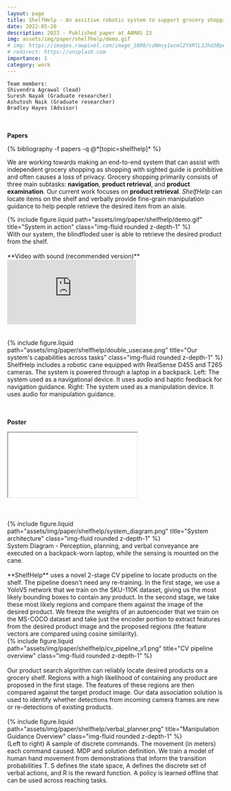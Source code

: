 ```yaml
---
layout: page
title: ShelfHelp - An assitive robotic system to support grocery shopping for BVI
date: 2022-05-20
description: 2023 - Published paper at AAMAS 23
img: assets/img/paper/shelfhelp/demo.gif
# img: https://images.rawpixel.com/image_1000/czNmcy1wcml2YXRlL3Jhd3BpeGVsX2ltYWdlcy93ZWJzaXRlX2NvbnRlbnQvcHgxMzgyNjcyLWltYWdlLWt3eXFrZHR5LmpwZw.jpg?s=5i_WsjSiGsjd3dh0cW88obuceCo8lP2eP7-3WYh62qs
# redirect: https://unsplash.com
importance: 1
category: work
---
```


    Team members:
    Shivendra Agrawal (lead)
    Suresh Nayak (Graduate researcher)
    Ashutosh Naik (Graduate researcher)
    Bradley Hayes (Advisor)

<br /><br />
**Papers**

<div class="publications">
{% bibliography -f papers -q @*[topic=shelfhelp]* %}
</div>

We are working towards making an end-to-end system that can assist with independent grocery shopping as shopping with sighted guide is prohibitive and often causes a loss of privacy. Grocery shopping primarily consists of three main subtasks: **navigation**, **product retrieval**, and **product examination**. Our current work focuses on **product retrieval**. _ShelfHelp_ can locate items on the shelf and verbally provide fine-grain manipulation guidance to help people retrieve the desired item from an aisle.

<div class="row">
    <div class="col-sm mt-3 mt-md-0" style="vertical-align:middle">
        {% include figure.liquid path="assets/img/paper/shelfhelp/demo.gif" title="System in action" class="img-fluid rounded z-depth-1" %}
    </div>
</div>
<div class="caption">
    With our system, the blindfloded user is able to retrieve the desired product from the shelf.
</div>

<br>
**Video with sound (recommended version)**
<div class="video-container">
    <iframe src="https://www.youtube.com/embed/6Yxme7-UHhI" title="YouTube video player" frameborder="0" allow="accelerometer; autoplay; clipboard-write; encrypted-media; gyroscope; picture-in-picture" allowfullscreen></iframe>
</div>
<br />

<br>
<div class="row">
    <div class="col-sm mt-3 mt-md-0" style="vertical-align:middle">
        {% include figure.liquid path="assets/img/paper/shelfhelp/double_usecase.png" title="Our system's capabilities across tasks" class="img-fluid rounded z-depth-1" %}
    </div>
</div>
<div class="caption">
    ShelfHelp includes a robotic cane equipped with RealSense D455 and T265 cameras. The system is powered through a laptop in a backpack. Left: The system used as a navigational device. It uses audio and haptic feedback for navigation guidance. Right: The system used as a manipulation device. It uses audio for manipulation guidance.
</div>

<br /><br />
**Poster**

<div class="pdf-container" height="1000px">
    <iframe src="/assets/pdf/ShelfHelpAAMAS23.pdf#toolbar=1" allow="autoplay"></iframe>
</div>
<br /><br />

<br>
<div class="row">
    <div class="col-sm mt-3 mt-md-0" style="vertical-align:middle">
        {% include figure.liquid path="assets/img/paper/shelfhelp/system_diagram.png" title="System architecture" class="img-fluid rounded z-depth-1" %}
    </div>
</div>
<div class="caption">
    System Diagram - Perception, planning, and verbal conveyance are executed on a backpack-worn laptop, while the sensing is mounted on the cane.
</div>

<br>
**ShelfHelp** uses a novel 2-stage CV pipeline to locate products on the shelf. The pipeline doesn't need any re-training.  In the first stage, we use a YoloV5 network that we train on the SKU-110K dataset, giving us the most likely bounding boxes to contain any product. In the second stage, we take these most likely regions and compare them against the image of the desired product. We freeze the weights of an autoencoder that we train on the MS-COCO dataset and take just the encoder portion to extract features from the desired product image and the proposed regions (the feature vectors are compared using cosine similarity).

<div class="row">
    <div class="col-sm mt-3 mt-md-0" style="vertical-align:middle">
        {% include figure.liquid path="assets/img/paper/shelfhelp/cv_pipeline_v1.png" title="CV pipeline overview" class="img-fluid rounded z-depth-1" %}
    </div>
</div>

<br>
<div class="caption">
    Our product search algorithm can reliably locate desired products on a grocery shelf. Regions with a high likelihood of containing any product are proposed in the first stage. The features of these regions are then compared against the target product image. Our data association solution is used to identify whether detections from incoming camera frames are new or re-detections of existing products.
</div>

<br>
<div class="row">
    <div class="col-sm mt-3 mt-md-0" style="vertical-align:middle">
        {% include figure.liquid path="assets/img/paper/shelfhelp/verbal_planner.png" title="Manipulation Guidance Overview" class="img-fluid rounded z-depth-1" %}
    </div>
</div>
<div class="caption">
    (Left to right) A sample of discrete commands. The movement (in meters) each command caused. MDP and solution definition. We train a model of human hand movement from demonstrations that inform the transition probabilities T. S defines the state space, A defines the discrete set of verbal actions, and R is the reward function. A policy is learned offline that can be used across reaching tasks.
</div>
